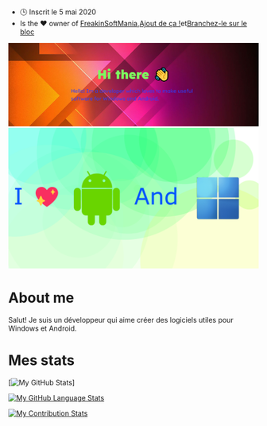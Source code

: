-   🕒 Inscrit le 5 mai 2020
-   Is the ❤️ owner of [FreakinSoftMania](https://github.com/FreakinSoftMania),[Ajout de ça !](https://github.com/Adding-That-On)et[Branchez-le sur le bloc](https://github.com/Pluging-it-on-block)

![Welcome!](./img/welcome-message.png)![I love Android and Windows!](./img/android-and-windows-fan.png)

# About me

Salut! Je suis un développeur qui aime créer des logiciels utiles pour Windows et Android.

# Mes stats

\[![My GitHub Stats](https://github-readme-stats.vercel.app/api/?username=Minionguyjpro&count_private=true&theme=react&showicons=true)]

[![My GitHub Language Stats](https://github-readme-stats.vercel.app/api/top-langs/?username=Minionguyjpro&langs_count=5&theme=react)](<>)

[![My Contribution Stats](https://github-contribution-stats.vercel.app/api/?username=Minionguyjpro)](https://github.com/Minionguyjpro/github-contribution-stats/)
